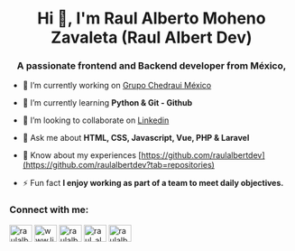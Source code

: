 <h1 align="center">Hi 👋, I'm Raul Alberto Moheno Zavaleta (Raul Albert Dev)</h1>
<h3 align="center">A passionate frontend and Backend developer from México,</h3>

- 🔭 I’m currently working on [Grupo Chedraui México](https://www.linkedin.com/company/chedraui)

- 🌱 I’m currently learning **Python & Git - Github**

- 👯 I’m looking to collaborate on [Linkedin](https://www.linkedin.com/)

- 💬 Ask me about **HTML, CSS, Javascript, Vue, PHP & Laravel**

- 📄 Know about my experiences [https://github.com/raulalbertdev](https://github.com/raulalbertdev?tab=repositories)

- ⚡ Fun fact **I enjoy working as part of a team to meet daily objectives.**

<h3 align="left">Connect with me:</h3>
<p align="left">
<a href="https://codepen.io/raulalbertmohzavdev" target="blank"><img align="center" src="https://raw.githubusercontent.com/rahuldkjain/github-profile-readme-generator/master/src/images/icons/Social/codepen.svg" alt="raulalbertmohzavdev" height="30" width="40" /></a>
<a href="https://linkedin.com/in/www.linkedin.com/in/raulalbertdev" target="blank"><img align="center" src="https://raw.githubusercontent.com/rahuldkjain/github-profile-readme-generator/master/src/images/icons/Social/linked-in-alt.svg" alt="www.linkedin.com/in/raulalbertmohzavdev" height="30" width="40" /></a>
<a href="https://codesandbox.com/raulalbertmohzav" target="blank"><img align="center" src="https://raw.githubusercontent.com/rahuldkjain/github-profile-readme-generator/master/src/images/icons/Social/codesandbox.svg" alt="raulalbertmohzav" height="30" width="40" /></a>
<a href="https://instagram.com/raul_albert.dev" target="blank"><img align="center" src="https://raw.githubusercontent.com/rahuldkjain/github-profile-readme-generator/master/src/images/icons/Social/instagram.svg" alt="raul_albert.dev" height="30" width="40" /></a>
<a href="https://www.leetcode.com/raulalbertmohzav" target="blank"><img align="center" src="https://raw.githubusercontent.com/rahuldkjain/github-profile-readme-generator/master/src/images/icons/Social/leet-code.svg" alt="raulalbertmohzav" height="30" width="40" /></a>
</p>
